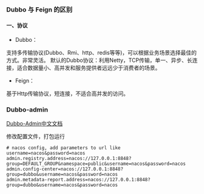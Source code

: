 ### Dubbo 与 Feign 的区别
#### 一、协议

- Dubbo：

支持多传输协议(Dubbo、Rmi、http、redis等等)，可以根据业务场景选择最佳的方式。非常灵活。
默认的Dubbo协议：利用Netty，TCP传输，单一、异步、长连接，适合数据量小、高并发和服务提供者远远少于消费者的场景。

- Feign：

基于Http传输协议，短连接，不适合高并发的访问。

### Dubbo-admin

[Dubbo-Admin中文文档](https://github.com/apache/dubbo-admin/blob/develop/README_ZH.md)

修改配置文件，打包运行
```
# nacos config, add parameters to url like username=nacos&password=nacos
admin.registry.address=nacos://127.0.0.1:8848?group=DEFAULT_GROUP&namespace=public&username=nacos&password=nacos
admin.config-center=nacos://127.0.0.1:8848?group=dubbo&username=nacos&password=nacos
admin.metadata-report.address=nacos://127.0.0.1:8848?group=dubbo&username=nacos&password=nacos
```
